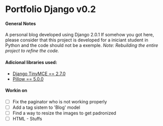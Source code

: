 # Portfolio Django v0.2

#### General Notes

A personal blog developed using Django 2.0.1
If somehow you got here, please consider that this project is developed for a iniciant student in Python and the code should not be a exemple.
_Note: Rebuilding the entire project to refine the code._

#### Adicional libraries used:
- [Django TinyMCE == 2.7.0](https://django-tinymce.readthedocs.io/en/latest/)
- [Pillow == 5.0.0](https://pillow.readthedocs.io/en/latest/)

#### Workin on 
- [ ] Fix the paginator who is not working properly
- [ ] Add a tag sistem to 'Blog' model
- [ ] Find a way to resize the images to get padronized
- [ ] HTML - Stuffs

